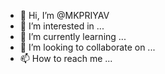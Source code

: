 - 👋 Hi, I’m @MKPRIYAV
- 👀 I’m interested in ...
- 🌱 I’m currently learning ...
- 💞️ I’m looking to collaborate on ...
- 📫 How to reach me ...

<!---
MKPRIYAV/MKPRIYAV is a ✨ special ✨ repository because its `README.md` (this file) appears on your GitHub profile.
You can click the Preview link to take a look at your changes.
--->
